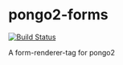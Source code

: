 pongo2-forms
============

[![Build Status](https://travis-ci.org/flosch/pongo2-forms.svg?branch=master)](https://travis-ci.org/flosch/pongo2-forms)

A form-renderer-tag for pongo2
